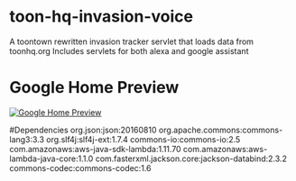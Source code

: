 # toon-hq-invasion-voice
A toontown rewritten invasion tracker servlet that loads data from toonhq.org
Includes servlets for both alexa and google assistant

# Google Home Preview
[![Google Home Preview](http://img.youtube.com/vi/q_QdtnH3-xI/0.jpg)](http://www.youtube.com/watch?v=q_QdtnH3-xI)

#Dependencies 
org.json:json:20160810
org.apache.commons:commons-lang3:3.3
org.slf4j:slf4j-ext:1.7.4
commons-io:commons-io:2.5
com.amazonaws:aws-java-sdk-lambda:1.11.70
com.amazonaws:aws-lambda-java-core:1.1.0
com.fasterxml.jackson.core:jackson-databind:2.3.2
commons-codec:commons-codec:1.6
